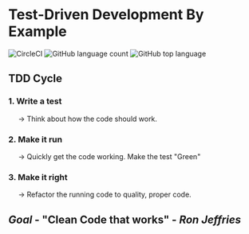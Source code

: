 # Test-Driven Development By Example

![CircleCI](https://img.shields.io/circleci/build/github/adniang75/tdd-by-example/master) ![GitHub language count](https://img.shields.io/github/languages/count/adniang75/tdd-by-example) ![GitHub top language](https://img.shields.io/github/languages/top/adniang75/tdd-by-example)

## TDD Cycle

### 1. Write a test

&nbsp;&nbsp;&nbsp;&nbsp; &rarr; Think about how the code should work.

### 2. Make it run

&nbsp;&nbsp;&nbsp;&nbsp; &rarr; Quickly get the code working. Make the test "Green"

### 3. Make it right

&nbsp;&nbsp;&nbsp;&nbsp; &rarr; Refactor the running code to quality, proper code.

## *Goal* - "Clean Code that works" - <cite>Ron Jeffries</cite>